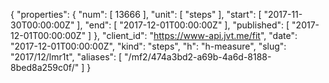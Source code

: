 {
  "properties": {
    "num": [
      13666
    ],
    "unit": [
      "steps"
    ],
    "start": [
      "2017-11-30T00:00:00Z"
    ],
    "end": [
      "2017-12-01T00:00:00Z"
    ],
    "published": [
      "2017-12-01T00:00:00Z"
    ]
  },
  "client_id": "https://www-api.jvt.me/fit",
  "date": "2017-12-01T00:00:00Z",
  "kind": "steps",
  "h": "h-measure",
  "slug": "2017/12/lmr1t",
  "aliases": [
    "/mf2/474a3bd2-a69b-4a6d-8188-8bed8a259c0f/"
  ]
}
